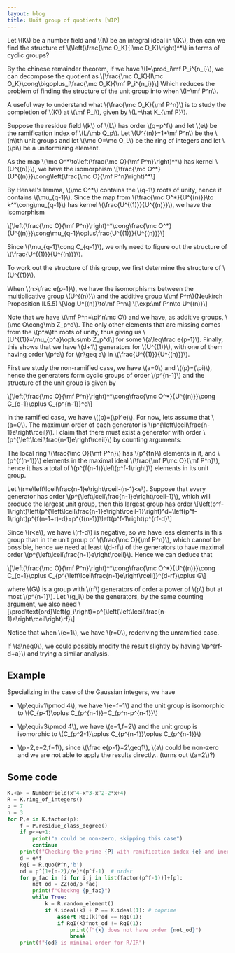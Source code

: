 ```yaml
---
layout: blog
title: Unit group of quotients [WIP]
---
```


Let \\(K\\) be a number field and \\(I\\) be an integral ideal in \\(K\\), then can we find the structure of \\(\left(\frac{\mc O_K}{I\mc O_K}\right)^\*\\) in terms of cyclic groups? 

By the chinese remainder theorem, if we have \\(I=\prod_i\mf P_i^{n_i}\\), we can decompose the quotient as
\\[\frac{\mc O_K}{I\mc O_K}\cong\bigoplus_i\frac{\mc O_K}{\mf P_i^{n_i}}\\]
Which reduces the problem of finding the structure of the unit group into when \\(I=\mf P^n\\).

A useful way to understand what \\(\frac{\mc O_K}{\mf P^n}\\) is to study the completion of \\(K\\) at \\(\mf P_i\\), given by \\(L=\hat K_{\mf P}\\). 

Suppose the residue field \\(k\\) of \\(L\\) has order \\(q=p^f\\) and let \\(e\\) be the ramification index of \\(L/\mb Q_p\\). Let \\(U^{(n)}=1+\mf P^n\\) be the \\(n\\)th unit groups and let \\(\mc O=\mc O_L\\) be the ring of integers and let \\(\pi\\) be a uniformizing element.

As the map \\(\mc O^\*\to\left(\frac{\mc O}{\mf P^n}\right)^\*\\) has kernel \\(U^{(n)}\\), we have the isomorphism 
\\[\frac{\mc O^\*}{U^{(n)}}\cong\left(\frac{\mc O}{\mf P^n}\right)^\*\\]

By Hensel's lemma, \\(\mc O^\*\\) contains the \\(q-1\\) roots of unity, hence it contains \\(\mu_{q-1}\\). Since the map from \\(\frac{\mc O^\*}{U^{(n)}}\to k^\*\cong\mu_{q-1}\\) has kernel \\(\frac{U^{(1)}}{U^{(n)}}\\), we have the isomorphism

\\[\left(\frac{\mc O}{\mf P^n}\right)^\*\cong\frac{\mc O^\*}{U^{(n)}}\cong\mu_{q-1}\oplus\frac{U^{(1)}}{U^{(n)}}\\]

Since \\(\mu_{q-1}\cong C_{q-1}\\), we only need to figure out the structure of \\(\frac{U^{(1)}}{U^{(n)}}\\).

To work out the structure of this group, we first determine the structure of \\(U^{(1)}\\).

When \\(n>\frac e{p-1}\\), we have the isomorphisms between the multiplicative group \\(U^{(n)}\\) and the additive group \\(\mf P^n\\)(Neukirch Proposition II.5.5)
\\[\log:U^{(n)}\to\mf P^n\\]
\\[\exp:\mf P^n\to U^{(n)}\\]

Note that we have \\(\mf P^n=\pi^n\mc O\\) and we have, as additive groups, \\(\mc O\cong\mb Z_p^d\\). The only other elements that are missing comes from the \\(p^a\\)th roots of unity, thus giving us
\\[U^{(1)}=\mu_{p^a}\oplus\mb Z_p^d\\]
for some \\(a\leq\frac e{p-1}\\). Finally, this shows that we have \\(d+1\\) generators for \\(U^{(1)}\\), with one of them having order \\(p^a\\) for \\(n\geq a\\) in \\(\frac{U^{(1)}}{U^{(n)}}\\).

First we study the non-ramified case, we have \\(a=0\\) and \\((p)=(\pi)\\), hence the generators form cyclic groups of order \\(p^{n-1}\\) and the structure of the unit group is given by 

\\[\left(\frac{\mc O}{\mf P^n}\right)^\*\cong\frac{\mc O^\*}{U^{(n)}}\cong C_{q-1}\oplus C_{p^{n-1}}^d\\]

In the ramified case, we have \\((p)=(\pi^e)\\). For now, lets assume that \\(a=0\\). The maximum order of each generator is \\(p^{\left\lceil\frac{n-1}e\right\rceil}\\). I claim that there must exist a generator with order \\(p^{\left\lceil\frac{n-1}e\right\rceil}\\) by counting arguments:

The local ring \\(\frac{\mc O}{\mf P^n}\\) has \\(p^{fn}\\) elements in it, and \\(p^{f(n-1)}\\) elements in the maximal ideal \\(\frac{\mf P\mc O}{\mf P^n}\\), hence it has a total of \\(p^{f(n-1)}\left(p^f-1\right)\\) elements in its unit group.

Let \\(r=e\left\lceil\frac{n-1}e\right\rceil-(n-1)\<e\\). Suppose that every generator has order \\(p^{\left\lceil\frac{n-1}e\right\rceil-1}\\), which will produce the largest unit group, then this largest group has order
\\[\left(p^f-1\right)\left(p^{\left\lceil\frac{n-1}e\right\rceil-1}\right)^d=\left(p^f-1\right)p^{f(n-1+r)-d}=p^{f(n-1)}\left(p^f-1\right)p^{rf-d}\\]

Since \\(r\<e\\), we have \\(rf-d\\) is negative, so we have less elements in this group than in the unit group of \\(\frac{\mc O}{\mf P^n}\\), which cannot be possible, hence we need at least \\(d-rf\\) of the generators to have maximal order \\(p^{\left\lceil\frac{n-1}e\right\rceil}\\). Hence we can deduce that

\\[\left(\frac{\mc O}{\mf P^n}\right)^\*\cong\frac{\mc O^\*}{U^{(n)}}\cong C_{q-1}\oplus C_{p^{\left\lceil\frac{n-1}e\right\rceil}}^{d-rf}\oplus G\\]

where \\(G\\) is a group with \\(rf\\) generators of order a power of \\(p\\) but at most \\(p^{n-1}\\). Let \\(g_i\\) be the generators, by the same counting argument, we also need
\\[\prod\text{ord}\left(g_i\right)=p^{\left(\left\lceil\frac{n-1}e\right\rceil\right)rf}\\]

Notice that when \\(e=1\\), we have \\(r=0\\), rederiving the unramified case.

If \\(a\neq0\\), we could possibly modify the result slightly by having \\(p^{rf-d+a}\\) and trying a similar analysis.

## Example

Specializing in the case of the Gaussian integers, we have

 - \\(p\equiv1\pmod 4\\), we have \\(e=f=1\\) and the unit group is isomorphic to \\(C_{p-1}\oplus C_{p^{n-1}}=C_{p^n-p^{n-1}}\\)

 - \\(p\equiv3\pmod 4\\), we have \\(e=1,f=2\\) and the unit group is isomorphic to \\(C_{p^2-1}\oplus C_{p^{n-1}}\oplus C_{p^{n-1}}\\)

 - \\(p=2,e=2,f=1\\), since \\(\frac e{p-1}=2\geq1\\), \\(a\\) could be non-zero and we are not able to apply the results directly.. (turns out \\(a=2\\)?)

## Some code

```py
K.<a> = NumberField(x^4-x^3-x^2-2*x+4)
R = K.ring_of_integers()
p = 7
n = 3
for P,e in K.factor(p):
    f = P.residue_class_degree()
    if p<=e+1:
        print("a could be non-zero, skipping this case")
        continue
    print(f"Checking the prime {P} with ramification index {e} and inertia degree {f}")
    d = e*f
    RqI = R.quo(P^n,'b')
    od = p^(1+(n-2)//e)*(p^f-1)  # order
    for p_fac in [i for i,j in list(factor(p^f-1))]+[p]:
        not_od = ZZ(od/p_fac)
        print(f"Checkng {p_fac}")
        while True:
            k = R.random_element()
            if K.ideal(k) + P == K.ideal(1): # coprime
                assert RqI(k)^od == RqI(1):
                if RqI(k)^not_od != RqI(1):
                    print(f"{k} does not have order {not_od}")
                    break
    print(f"{od} is minimal order for R/IR")
```


